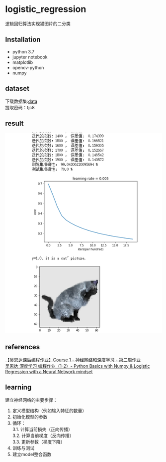 # logistic_regression
逻辑回归算法实现猫图片的二分类
## Installation
  * python 3.7
  * jupyter notebook
  * matplotlib
  * opencv-python
  * numpy
## dataset
下载数据集:[data](https://pan.baidu.com/s/1MKwk7s0U6Wr7_9DYiyX--Q)  
提取密码：tjc8
## result
![result](https://github.com/initbin/logistic_regression/blob/master/result/result.png)
## references
[【吴恩达课后编程作业】Course 1 - 神经网络和深度学习 - 第二周作业](https://blog.csdn.net/u013733326/article/details/79639509)  
[ 吴恩达 深度学习 编程作业（1-2）- Python Basics with Numpy & Logistic Regression with a Neural Network mindset](https://blog.csdn.net/koala_tree/article/details/78057033)
## learning
建立神经网络的主要步骤：  
  1. 定义模型结构（例如输入特征的数量）  
  2. 初始化模型的参数   
  3. 循环：  
   3.1. 计算当前损失（正向传播）  
   3.2. 计算当前梯度（反向传播）  
   3.3. 更新参数（梯度下降）  
  4. 训练与测试  
  5. 建立model整合函数
